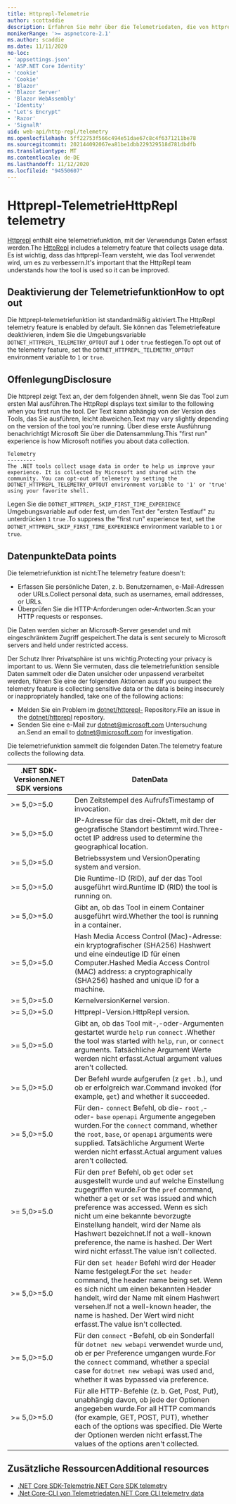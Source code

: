 ```yaml
---
title: Httprepl-Telemetrie
author: scottaddie
description: Erfahren Sie mehr über die Telemetriedaten, die von httprepl gesammelt werden.
monikerRange: '>= aspnetcore-2.1'
ms.author: scaddie
ms.date: 11/11/2020
no-loc:
- 'appsettings.json'
- 'ASP.NET Core Identity'
- 'cookie'
- 'Cookie'
- 'Blazor'
- 'Blazor Server'
- 'Blazor WebAssembly'
- 'Identity'
- "Let's Encrypt"
- 'Razor'
- 'SignalR'
uid: web-api/http-repl/telemetry
ms.openlocfilehash: 5ff22753f566c494e51dae67c8c4f6371211be78
ms.sourcegitcommit: 202144092067ea81be1dbb229329518d781dbdfb
ms.translationtype: MT
ms.contentlocale: de-DE
ms.lasthandoff: 11/12/2020
ms.locfileid: "94550607"
---
```

# <a name="httprepl-telemetry"></a><span data-ttu-id="2ae14-103">Httprepl-Telemetrie</span><span class="sxs-lookup"><span data-stu-id="2ae14-103">HttpRepl telemetry</span></span>

<span data-ttu-id="2ae14-104">[Httprepl](xref:web-api/http-repl) enthält eine telemetriefunktion, mit der Verwendungs Daten erfasst werden.</span><span class="sxs-lookup"><span data-stu-id="2ae14-104">The [HttpRepl](xref:web-api/http-repl) includes a telemetry feature that collects usage data.</span></span> <span data-ttu-id="2ae14-105">Es ist wichtig, dass das httprepl-Team versteht, wie das Tool verwendet wird, um es zu verbessern.</span><span class="sxs-lookup"><span data-stu-id="2ae14-105">It's important that the HttpRepl team understands how the tool is used so it can be improved.</span></span>

## <a name="how-to-opt-out"></a><span data-ttu-id="2ae14-106">Deaktivierung der Telemetriefunktion</span><span class="sxs-lookup"><span data-stu-id="2ae14-106">How to opt out</span></span>

<span data-ttu-id="2ae14-107">Die httprepl-telemetriefunktion ist standardmäßig aktiviert.</span><span class="sxs-lookup"><span data-stu-id="2ae14-107">The HttpRepl telemetry feature is enabled by default.</span></span> <span data-ttu-id="2ae14-108">Sie können das Telemetriefeature deaktivieren, indem Sie die Umgebungsvariable `DOTNET_HTTPREPL_TELEMETRY_OPTOUT` auf `1` oder `true` festlegen.</span><span class="sxs-lookup"><span data-stu-id="2ae14-108">To opt out of the telemetry feature, set the `DOTNET_HTTPREPL_TELEMETRY_OPTOUT` environment variable to `1` or `true`.</span></span>

## <a name="disclosure"></a><span data-ttu-id="2ae14-109">Offenlegung</span><span class="sxs-lookup"><span data-stu-id="2ae14-109">Disclosure</span></span>

<span data-ttu-id="2ae14-110">Die httprepl zeigt Text an, der dem folgenden ähnelt, wenn Sie das Tool zum ersten Mal ausführen.</span><span class="sxs-lookup"><span data-stu-id="2ae14-110">The HttpRepl displays text similar to the following when you first run the tool.</span></span> <span data-ttu-id="2ae14-111">Der Text kann abhängig von der Version des Tools, das Sie ausführen, leicht abweichen.</span><span class="sxs-lookup"><span data-stu-id="2ae14-111">Text may vary slightly depending on the version of the tool you're running.</span></span> <span data-ttu-id="2ae14-112">Über diese erste Ausführung benachrichtigt Microsoft Sie über die Datensammlung.</span><span class="sxs-lookup"><span data-stu-id="2ae14-112">This "first run" experience is how Microsoft notifies you about data collection.</span></span>

```console
Telemetry
---------
The .NET tools collect usage data in order to help us improve your experience. It is collected by Microsoft and shared with the community. You can opt-out of telemetry by setting the DOTNET_HTTPREPL_TELEMETRY_OPTOUT environment variable to '1' or 'true' using your favorite shell.
```

<span data-ttu-id="2ae14-113">Legen Sie die `DOTNET_HTTPREPL_SKIP_FIRST_TIME_EXPERIENCE` Umgebungsvariable auf oder fest, um den Text der "ersten Testlauf" zu unterdrücken `1` `true` .</span><span class="sxs-lookup"><span data-stu-id="2ae14-113">To suppress the "first run" experience text, set the `DOTNET_HTTPREPL_SKIP_FIRST_TIME_EXPERIENCE` environment variable to `1` or `true`.</span></span>

## <a name="data-points"></a><span data-ttu-id="2ae14-114">Datenpunkte</span><span class="sxs-lookup"><span data-stu-id="2ae14-114">Data points</span></span>

<span data-ttu-id="2ae14-115">Die telemetriefunktion ist nicht:</span><span class="sxs-lookup"><span data-stu-id="2ae14-115">The telemetry feature doesn't:</span></span>

* <span data-ttu-id="2ae14-116">Erfassen Sie persönliche Daten, z. b. Benutzernamen, e-Mail-Adressen oder URLs.</span><span class="sxs-lookup"><span data-stu-id="2ae14-116">Collect personal data, such as usernames, email addresses, or URLs.</span></span>
* <span data-ttu-id="2ae14-117">Überprüfen Sie die HTTP-Anforderungen oder-Antworten.</span><span class="sxs-lookup"><span data-stu-id="2ae14-117">Scan your HTTP requests or responses.</span></span>

<span data-ttu-id="2ae14-118">Die Daten werden sicher an Microsoft-Server gesendet und mit eingeschränktem Zugriff gespeichert.</span><span class="sxs-lookup"><span data-stu-id="2ae14-118">The data is sent securely to Microsoft servers and held under restricted access.</span></span>

<span data-ttu-id="2ae14-119">Der Schutz Ihrer Privatsphäre ist uns wichtig.</span><span class="sxs-lookup"><span data-stu-id="2ae14-119">Protecting your privacy is important to us.</span></span> <span data-ttu-id="2ae14-120">Wenn Sie vermuten, dass die telemetriefunktion sensible Daten sammelt oder die Daten unsicher oder unpassend verarbeitet werden, führen Sie eine der folgenden Aktionen aus:</span><span class="sxs-lookup"><span data-stu-id="2ae14-120">If you suspect the telemetry feature is collecting sensitive data or the data is being insecurely or inappropriately handled, take one of the following actions:</span></span>

* <span data-ttu-id="2ae14-121">Melden Sie ein Problem im [dotnet/httprepl-](https://github.com/dotnet/httprepl/issues) Repository.</span><span class="sxs-lookup"><span data-stu-id="2ae14-121">File an issue in the [dotnet/httprepl](https://github.com/dotnet/httprepl/issues) repository.</span></span>
* <span data-ttu-id="2ae14-122">Senden Sie eine e-Mail zur [dotnet@microsoft.com](mailto:dotnet@microsoft.com) Untersuchung an.</span><span class="sxs-lookup"><span data-stu-id="2ae14-122">Send an email to [dotnet@microsoft.com](mailto:dotnet@microsoft.com) for investigation.</span></span>

<span data-ttu-id="2ae14-123">Die telemetriefunktion sammelt die folgenden Daten.</span><span class="sxs-lookup"><span data-stu-id="2ae14-123">The telemetry feature collects the following data.</span></span>

| <span data-ttu-id="2ae14-124">.NET SDK-Versionen</span><span class="sxs-lookup"><span data-stu-id="2ae14-124">.NET SDK versions</span></span> | <span data-ttu-id="2ae14-125">Daten</span><span class="sxs-lookup"><span data-stu-id="2ae14-125">Data</span></span> |
|--------------|------|
| <span data-ttu-id="2ae14-126">>= 5,0</span><span class="sxs-lookup"><span data-stu-id="2ae14-126">>=5.0</span></span>        | <span data-ttu-id="2ae14-127">Den Zeitstempel des Aufrufs</span><span class="sxs-lookup"><span data-stu-id="2ae14-127">Timestamp of invocation.</span></span> |
| <span data-ttu-id="2ae14-128">>= 5,0</span><span class="sxs-lookup"><span data-stu-id="2ae14-128">>=5.0</span></span>        | <span data-ttu-id="2ae14-129">IP-Adresse für das drei-Oktett, mit der der geografische Standort bestimmt wird.</span><span class="sxs-lookup"><span data-stu-id="2ae14-129">Three-octet IP address used to determine the geographical location.</span></span> |
| <span data-ttu-id="2ae14-130">>= 5,0</span><span class="sxs-lookup"><span data-stu-id="2ae14-130">>=5.0</span></span>        | <span data-ttu-id="2ae14-131">Betriebssystem und Version</span><span class="sxs-lookup"><span data-stu-id="2ae14-131">Operating system and version.</span></span> |
| <span data-ttu-id="2ae14-132">>= 5,0</span><span class="sxs-lookup"><span data-stu-id="2ae14-132">>=5.0</span></span>        | <span data-ttu-id="2ae14-133">Die Runtime-ID (RID), auf der das Tool ausgeführt wird.</span><span class="sxs-lookup"><span data-stu-id="2ae14-133">Runtime ID (RID) the tool is running on.</span></span> |
| <span data-ttu-id="2ae14-134">>= 5,0</span><span class="sxs-lookup"><span data-stu-id="2ae14-134">>=5.0</span></span>        | <span data-ttu-id="2ae14-135">Gibt an, ob das Tool in einem Container ausgeführt wird.</span><span class="sxs-lookup"><span data-stu-id="2ae14-135">Whether the tool is running in a container.</span></span> |
| <span data-ttu-id="2ae14-136">>= 5,0</span><span class="sxs-lookup"><span data-stu-id="2ae14-136">>=5.0</span></span>        | <span data-ttu-id="2ae14-137">Hash Media Access Control (Mac)-Adresse: ein kryptografischer (SHA256) Hashwert und eine eindeutige ID für einen Computer.</span><span class="sxs-lookup"><span data-stu-id="2ae14-137">Hashed Media Access Control (MAC) address: a cryptographically (SHA256) hashed and unique ID for a machine.</span></span> |
| <span data-ttu-id="2ae14-138">>= 5,0</span><span class="sxs-lookup"><span data-stu-id="2ae14-138">>=5.0</span></span>        | <span data-ttu-id="2ae14-139">Kernelversion</span><span class="sxs-lookup"><span data-stu-id="2ae14-139">Kernel version.</span></span> |
| <span data-ttu-id="2ae14-140">>= 5,0</span><span class="sxs-lookup"><span data-stu-id="2ae14-140">>=5.0</span></span>        | <span data-ttu-id="2ae14-141">Httprepl-Version.</span><span class="sxs-lookup"><span data-stu-id="2ae14-141">HttpRepl version.</span></span> |
| <span data-ttu-id="2ae14-142">>= 5,0</span><span class="sxs-lookup"><span data-stu-id="2ae14-142">>=5.0</span></span>        | <span data-ttu-id="2ae14-143">Gibt an, ob das Tool mit-,-oder-Argumenten gestartet wurde `help` `run` `connect` .</span><span class="sxs-lookup"><span data-stu-id="2ae14-143">Whether the tool was started with `help`, `run`, or `connect` arguments.</span></span> <span data-ttu-id="2ae14-144">Tatsächliche Argument Werte werden nicht erfasst.</span><span class="sxs-lookup"><span data-stu-id="2ae14-144">Actual argument values aren't collected.</span></span> |
| <span data-ttu-id="2ae14-145">>= 5,0</span><span class="sxs-lookup"><span data-stu-id="2ae14-145">>=5.0</span></span>        | <span data-ttu-id="2ae14-146">Der Befehl wurde aufgerufen (z `get` . b.), und ob er erfolgreich war.</span><span class="sxs-lookup"><span data-stu-id="2ae14-146">Command invoked (for example, `get`) and whether it succeeded.</span></span> |
| <span data-ttu-id="2ae14-147">>= 5,0</span><span class="sxs-lookup"><span data-stu-id="2ae14-147">>=5.0</span></span>        | <span data-ttu-id="2ae14-148">Für den- `connect` Befehl, ob die- `root` ,-oder- `base` `openapi` Argumente angegeben wurden.</span><span class="sxs-lookup"><span data-stu-id="2ae14-148">For the `connect` command, whether the `root`, `base`, or `openapi` arguments were supplied.</span></span> <span data-ttu-id="2ae14-149">Tatsächliche Argument Werte werden nicht erfasst.</span><span class="sxs-lookup"><span data-stu-id="2ae14-149">Actual argument values aren't collected.</span></span> |
| <span data-ttu-id="2ae14-150">>= 5,0</span><span class="sxs-lookup"><span data-stu-id="2ae14-150">>=5.0</span></span>        | <span data-ttu-id="2ae14-151">Für den `pref` Befehl, ob `get` oder `set` ausgestellt wurde und auf welche Einstellung zugegriffen wurde.</span><span class="sxs-lookup"><span data-stu-id="2ae14-151">For the `pref` command, whether a `get` or `set` was issued and which preference was accessed.</span></span> <span data-ttu-id="2ae14-152">Wenn es sich nicht um eine bekannte bevorzugte Einstellung handelt, wird der Name als Hashwert bezeichnet.</span><span class="sxs-lookup"><span data-stu-id="2ae14-152">If not a well-known preference, the name is hashed.</span></span> <span data-ttu-id="2ae14-153">Der Wert wird nicht erfasst.</span><span class="sxs-lookup"><span data-stu-id="2ae14-153">The value isn't collected.</span></span> |
| <span data-ttu-id="2ae14-154">>= 5,0</span><span class="sxs-lookup"><span data-stu-id="2ae14-154">>=5.0</span></span>        | <span data-ttu-id="2ae14-155">Für den `set header` Befehl wird der Header Name festgelegt.</span><span class="sxs-lookup"><span data-stu-id="2ae14-155">For the `set header` command, the header name being set.</span></span> <span data-ttu-id="2ae14-156">Wenn es sich nicht um einen bekannten Header handelt, wird der Name mit einem Hashwert versehen.</span><span class="sxs-lookup"><span data-stu-id="2ae14-156">If not a well-known header, the name is hashed.</span></span> <span data-ttu-id="2ae14-157">Der Wert wird nicht erfasst.</span><span class="sxs-lookup"><span data-stu-id="2ae14-157">The value isn't collected.</span></span> |
| <span data-ttu-id="2ae14-158">>= 5,0</span><span class="sxs-lookup"><span data-stu-id="2ae14-158">>=5.0</span></span>        | <span data-ttu-id="2ae14-159">Für den `connect` -Befehl, ob ein Sonderfall für `dotnet new webapi` verwendet wurde und, ob er per Preference umgangen wurde.</span><span class="sxs-lookup"><span data-stu-id="2ae14-159">For the `connect` command, whether a special case for `dotnet new webapi` was used and, whether it was bypassed via preference.</span></span> |
| <span data-ttu-id="2ae14-160">>= 5,0</span><span class="sxs-lookup"><span data-stu-id="2ae14-160">>=5.0</span></span>        | <span data-ttu-id="2ae14-161">Für alle HTTP-Befehle (z. b. Get, Post, Put), unabhängig davon, ob jede der Optionen angegeben wurde.</span><span class="sxs-lookup"><span data-stu-id="2ae14-161">For all HTTP commands (for example, GET, POST, PUT), whether each of the options was specified.</span></span> <span data-ttu-id="2ae14-162">Die Werte der Optionen werden nicht erfasst.</span><span class="sxs-lookup"><span data-stu-id="2ae14-162">The values of the options aren't collected.</span></span> |

## <a name="additional-resources"></a><span data-ttu-id="2ae14-163">Zusätzliche Ressourcen</span><span class="sxs-lookup"><span data-stu-id="2ae14-163">Additional resources</span></span>

* [<span data-ttu-id="2ae14-164">.NET Core SDK-Telemetrie</span><span class="sxs-lookup"><span data-stu-id="2ae14-164">.NET Core SDK telemetry</span></span>](/dotnet/core/tools/telemetry)
* [<span data-ttu-id="2ae14-165">.Net Core-CLI von Telemetriedaten</span><span class="sxs-lookup"><span data-stu-id="2ae14-165">.NET Core CLI telemetry data</span></span>](https://dotnet.microsoft.com/platform/telemetry)
